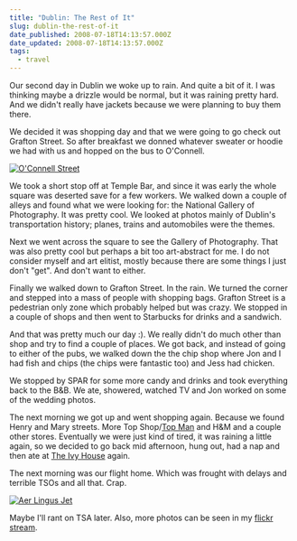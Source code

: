 ```yaml
---
title: "Dublin: The Rest of It"
slug: dublin-the-rest-of-it
date_published: 2008-07-18T14:13:57.000Z
date_updated: 2008-07-18T14:13:57.000Z
tags:
  - travel
---
```


Our second day in Dublin we woke up to rain. And quite a bit of it. I was thinking maybe a drizzle would be normal, but it was raining pretty hard. And we didn't really have jackets because we were planning to buy them there.

We decided it was shopping day and that we were going to go check out Grafton Street. So after breakfast we donned whatever sweater or hoodie we had with us and hopped on the bus to O'Connell.

[![O'Connell Street](http://farm4.static.flickr.com/3008/2663114462_1916abf5e3.jpg)](http://www.flickr.com/photos/asilentthing/2663114462/)

We took a short stop off at Temple Bar, and since it was early the whole square was deserted save for a few workers. We walked down a couple of alleys and found what we were looking for: the National Gallery of Photography. It was pretty cool. We looked at photos mainly of Dublin's transportation history; planes, trains and automobiles were the themes.

Next we went across the square to see the Gallery of Photography. That was also pretty cool but perhaps a bit too art-abstract for me. I do not consider myself and art elitist, mostly because there are some things I just don't "get". And don't want to either.

Finally we walked down to Grafton Street. In the rain. We turned the corner and stepped into a mass of people with shopping bags. Grafton Street is a pedestrian only zone which probably helped but was crazy. We stopped in a couple of shops and then went to Starbucks for drinks and a sandwich.

And that was pretty much our day :). We really didn't do much other than shop and try to find a couple of places. We got back, and instead of going to either of the pubs, we walked down the the chip shop where Jon and I had fish and chips (the chips were fantastic too) and Jess had chicken.

We stopped by SPAR for some more candy and drinks and took everything back to the B&B. We ate, showered, watched TV and Jon worked on some of the wedding photos.

The next morning we got up and went shopping again. Because we found Henry and Mary streets. More Top Shop/[Top Man](http://topman.com) and H&M and a couple other stores. Eventually we were just kind of tired, it was raining a little again, so we decided to go back mid afternoon, hung out, had a nap and then ate at [The Ivy House](http://www.dublinpubs.ie/Pub.asp?id=334) again.

The next morning was our flight home. Which was frought with delays and terrible TSOs and all that. Crap.

[![Aer Lingus Jet](http://farm4.static.flickr.com/3089/2663124904_c43327e576.jpg)](http://www.flickr.com/photos/asilentthing/2663124904/)

Maybe I'll rant on TSA later. Also, more photos can be seen in my [flickr stream](http://www.flickr.com/photos/asilentthing).
